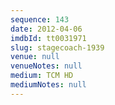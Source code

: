 ```yaml
---
sequence: 143
date: 2012-04-06
imdbId: tt0031971
slug: stagecoach-1939
venue: null
venueNotes: null
medium: TCM HD
mediumNotes: null
---
```

